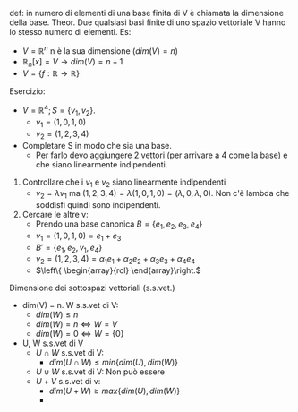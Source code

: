 def: in numero di elementi di una base finita di V è chiamata la dimensione della base.
	Theor. Due qualsiasi basi finite di  uno spazio vettoriale V hanno lo stesso numero di elementi.
Es: 
- $V = \mathbb{R}^n$ n è la sua dimensione ($dim(V) = n$)
- $\mathbb{R}_{n}[x]= V \rightarrow dim(V) = n+1$
- $V = \{f:\mathbb{R}\rightarrow \mathbb{R}\}$

Esercizio:
- $V=\mathbb{R}^{4};S=\{v_{1}, v_{2}\}$. 
	- $v_{1}= (1, 0, 1, 0)$
	- $v_{2}= (1, 2, 3, 4)$
- Completare S in modo che sia una base.
	- Per farlo devo aggiungere 2 vettori (per arrivare a 4 come la base) e che siano linearmente indipendenti.
1. Controllare che i $v_{1} \mbox{~e~} v_{2}$ siano linearmente indipendenti
	- $v_{2}=\lambda v_{1}$ ma $(1, 2, 3, 4) = \lambda(1, 0, 1, 0) = (\lambda, 0, \lambda, 0)$. Non c'è lambda che soddisfi quindi sono indipendenti.
2. Cercare le altre v:
	- Prendo una base canonica $B = \{e_{1}, e_{2}, e_{3}, e_{4}\}$
	- $v_{1}= (1, 0, 1, 0) = e_{1}+e_{3}$
	- $B' = \{e_{1}, e_{2}, v_{1}, e_{4}\}$
	- $v_{2}=(1, 2, 3, 4) = \alpha_{1} e_{1}+ \alpha_{2} e_{2}+ \alpha_{3} e_{3}+ \alpha_{4} e_{4}$
	- $\left\{ \begin{array}{rcl} \end{array}\right.$

Dimensione dei sottospazi vettoriali (s.s.vet.)
- dim(V) = n. W s.s.vet di V:
	- $dim(W) \leq n$
	- $dim(W) = n \Leftrightarrow W = V$ 
	- $dim(W) = 0 \Leftrightarrow W=\{0\}$
- U, W s.s.vet di V
	- $U\cap W$ s.s.vet di V:
		- $dim(U\cap W) \leq min\{dim(U), dim(W)\}$
	- $U\cup W$ s.s.vet di V: Non può essere
	- $U+V$ s.s.vet di v:
		- $dim(U+W) \geq max\{dim(U), dim(W)\}$
		-   